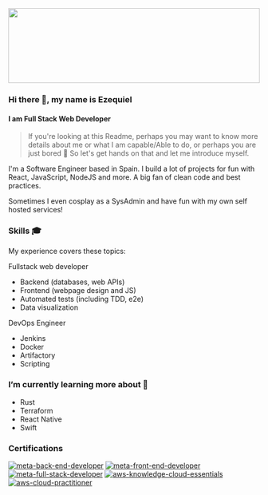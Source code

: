 <img src="https://raw.githubusercontent.com/matfantinel/matfantinel/master/waves.svg" width="100%" height="150">

### Hi there 👋, my name is Ezequiel
#### I am Full Stack Web Developer

>If you're looking at this Readme, perhaps you may want to know more details about me or what I am capable/Able to do, or perhaps you are just bored :slightly_smiling_face: So let's get hands on that and let me introduce myself.

I'm a Software Engineer based in Spain. I build a lot of projects for fun with React, JavaScript, NodeJS and more. A big fan of clean code and best practices.

Sometimes I even cosplay as a SysAdmin and have fun with my own self hosted services!

### Skills 🎓

My experience covers these topics:

Fullstack web developer
- Backend (databases, web APIs)
- Frontend (webpage design and JS)
- Automated tests (including TDD, e2e)
- Data visualization

DevOps Engineer
- Jenkins
- Docker
- Artifactory
- Scripting

### I’m currently learning more about 🌱

- Rust
- Terraform
- React Native
- Swift

### Certifications

<a href="https://www.credly.com/badges/6ec91415-6301-4564-8b52-c15084ebb03b/public_url">
<img src="https://github.com/ichibytes/Ichibytes/assets/74495493/5bf3e1d1-190d-44e4-a1d6-1721cce90be7"
    title="meta-back-end-developer" alt="meta-back-end-developer" /></a> 

<a href="https://www.credly.com/badges/9816fce4-a6bf-490e-84b6-201512c87a3b/public_url">
<img src="https://github.com/ichibytes/Ichibytes/assets/74495493/c9fe45ef-799c-4a7f-b331-a47d88bce6cb"
    title="meta-front-end-developer" alt="meta-front-end-developer" /></a>

<a href="https://www.credly.com/badges/6ac60847-5902-4bb1-8f39-7a00a9e4a78c/public_url">
<img src="https://github.com/ichibytes/Ichibytes/assets/74495493/3864a298-809c-4dcd-b924-e3d5385e28fc"
    title="meta-full-stack-developer" alt="meta-full-stack-developer" /></a> 

<a href="https://www.credly.com/badges/3224ee9c-48ec-485d-8385-a0f29164bc51/public_url">
<img src="https://github.com/ichicodes/Ichicodes/assets/74495493/e64872c2-7c5f-4a58-9906-1f9f8b9da486"
    title="aws-knowledge-cloud-essentials" alt="aws-knowledge-cloud-essentials" /></a> 

<a href="https://www.credly.com/badges/6a7cf684-7a4e-4839-97b2-145a05eace4d/public_url">
<img src="https://github.com/ichicodes/Ichicodes/assets/74495493/aad34d11-0969-44bf-b2a0-920594179e01"
    title="aws-cloud-practitioner" alt="aws-cloud-practitioner" /></a> 
